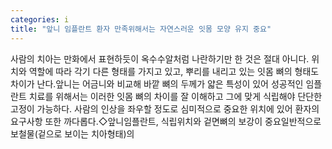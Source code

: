 ```yaml
---
categories: i
title: "앞니 임플란트 환자 만족위해서는 자연스러운 잇몸 모양 유지 중요"
---
```

사람의 치아는 만화에서 표현하듯이 옥수수알처럼 나란하기만 한 것은 절대 아니다. 위치와 역할에 따라 각기 다른 형태를 가지고 있고, 뿌리를 내리고 있는 잇몸 뼈의 형태도 차이가 난다.앞니는 어금니와 비교해 바깥 뼈의 두께가 얇은 특성이 있어 성공적인 임플란트 치료를 위해서는 이러한 잇몸 뼈의 차이를 잘 이해하고 그에 맞게 식립해야 단단한 고정이 가능하다. 사람의 인상을 좌우할 정도로 심미적으로 중요한 위치에 있어 환자의 요구사항 또한 까다롭다.◇앞니임플란트, 식립위치와 겉면뼈의 보강이 중요일반적으로 보철물(겉으로 보이는 치아형태)의